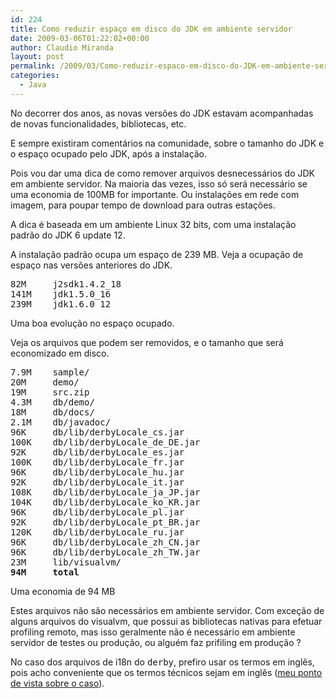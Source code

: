 ```yaml
---
id: 224
title: Como reduzir espaço em disco do JDK em ambiente servidor
date: 2009-03-06T01:22:02+00:00
author: Claudio Miranda
layout: post
permalink: /2009/03/Como-reduzir-espaco-em-disco-do-JDK-em-ambiente-servidor/
categories:
  - Java
---
```

No decorrer dos anos, as novas vers&otilde;es do JDK estavam acompanhadas de novas funcionalidades, bibliotecas, etc.

E sempre existiram coment&aacute;rios na comunidade, sobre o tamanho do JDK e o espa&ccedil;o ocupado pelo JDK, ap&oacute;s a instala&ccedil;&atilde;o.

Pois vou dar uma dica de como remover arquivos desnecess&aacute;rios do JDK em ambiente servidor. Na maioria das vezes, isso s&oacute; ser&aacute; necess&aacute;rio se uma economia de 100MB for importante. Ou instala&ccedil;&otilde;es em rede com imagem, para poupar tempo de download para outras esta&ccedil;&otilde;es.

A dica &eacute; baseada em um ambiente Linux 32 bits, com uma instala&ccedil;&atilde;o padr&atilde;o do JDK 6 update 12.

A instala&ccedil;&atilde;o padr&atilde;o ocupa um espa&ccedil;o de 239 MB. Veja a ocupa&ccedil;&atilde;o de espa&ccedil;o nas vers&otilde;es anteriores do JDK.

<pre>82M     j2sdk1.4.2_18
141M    jdk1.5.0_16
239M    jdk1.6.0_12
</pre>

Uma boa evolu&ccedil;&atilde;o no espa&ccedil;o ocupado.

Veja os arquivos que podem ser removidos, e o tamanho que ser&aacute; economizado em disco.

<pre>7.9M    sample/
20M     demo/
19M     src.zip
4.3M    db/demo/
18M     db/docs/
2.1M    db/javadoc/
96K     db/lib/derbyLocale_cs.jar
100K    db/lib/derbyLocale_de_DE.jar
92K     db/lib/derbyLocale_es.jar
100K    db/lib/derbyLocale_fr.jar
96K     db/lib/derbyLocale_hu.jar
92K     db/lib/derbyLocale_it.jar
108K    db/lib/derbyLocale_ja_JP.jar
104K    db/lib/derbyLocale_ko_KR.jar
96K     db/lib/derbyLocale_pl.jar
92K     db/lib/derbyLocale_pt_BR.jar
120K    db/lib/derbyLocale_ru.jar
96K     db/lib/derbyLocale_zh_CN.jar
96K     db/lib/derbyLocale_zh_TW.jar
23M     lib/visualvm/
<strong>94M     total</strong>
</pre>

Uma economia de 94 MB

Estes arquivos n&atilde;o s&atilde;o necess&aacute;rios em ambiente servidor. Com exce&ccedil;&atilde;o de alguns arquivos do visualvm, que possui as bibliotecas nativas para efetuar profiling remoto, mas isso geralmente n&atilde;o &eacute; necess&aacute;rio em ambiente servidor de testes ou produ&ccedil;&atilde;o, ou algu&eacute;m faz prifiling em produ&ccedil;&atilde;o ?

No caso dos arquivos de i18n do <tt>derby</tt>, prefiro usar os termos em ingl&ecirc;s, pois acho conveniente que os termos t&eacute;cnicos sejam em ingl&ecirc;s ([meu ponto de vista sobre o caso](http://www.claudius.com.br/blog/claudio/2008/04/19/Tradu%C3%A7%C3%A3o-de-aplica%C3%A7%C3%B5es)).